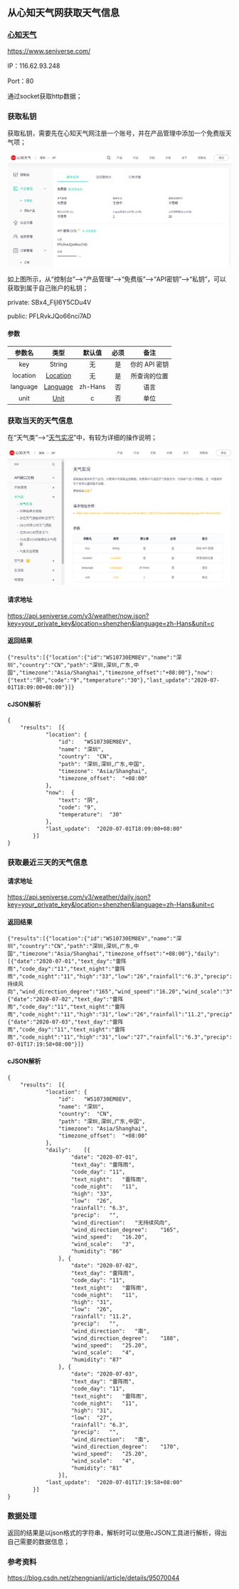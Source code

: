 ## 从心知天气网获取天气信息



### [心知天气](https://www.seniverse.com/)

https://www.seniverse.com/

IP：116.62.93.248

Port：80

通过socket获取http数据；



### 获取私钥



获取私钥，需要先在心知天气网注册一个账号，并在产品管理中添加一个免费版天气项；

![心知天气私钥](weather/心知天气私钥.png)



如上图所示，从“控制台”-->“产品管理”-->“免费版”-->“API密钥”-->“私钥”，可以获取到属于自己账户的私钥；



private:
SBx4_FIjI6Y5CDu4V

public:
PFLRvkJQo66nci7AD





#### 参数

|  参数名  |                             类型                             | 默认值  | 必须 |     备注      |
| :------: | :----------------------------------------------------------: | :-----: | :--: | :-----------: |
|   key    |                            String                            |   无    |  是  | 你的 API 密钥 |
| location | [Location](https://docs.seniverse.com/api/start/common.html#地点-location) |   无    |  是  | 所查询的位置  |
| language | [Language](https://docs.seniverse.com/api/start/common.html#语言-language) | zh-Hans |  否  |     语言      |
|   unit   | [Unit](https://docs.seniverse.com/api/start/common.html#单位-unit) |    c    |  否  |     单位      |



### 获取当天的天气信息



在“天气类”-->“[天气实况](https://docs.seniverse.com/api/weather/now.html)”中，有较为详细的操作说明；

![心知天气实例](weather/心知天气实例.png)



#### 请求地址

https://api.seniverse.com/v3/weather/now.json?key=your_private_key&location=shenzhen&language=zh-Hans&unit=c



#### 返回结果



```
{"results":[{"location":{"id":"WS10730EM8EV","name":"深圳","country":"CN","path":"深圳,深圳,广东,中国","timezone":"Asia/Shanghai","timezone_offset":"+08:00"},"now":{"text":"阴","code":"9","temperature":"30"},"last_update":"2020-07-01T18:09:00+08:00"}]}
```



#### cJSON解析



```
{
    "results":  [{  
            "location": {
                "id":   "WS10730EM8EV",
                "name": "深圳",
                "country":  "CN",
                "path": "深圳,深圳,广东,中国",
                "timezone": "Asia/Shanghai",
                "timezone_offset":  "+08:00"
            },
            "now":  {
                "text": "阴",
                "code": "9",
                "temperature":  "30"
            },
            "last_update":  "2020-07-01T18:09:00+08:00"
        }]
}
```



### 获取最近三天的天气信息



#### 请求地址

https://api.seniverse.com/v3/weather/daily.json?key=your_private_key&location=shenzhen&language=zh-Hans&unit=c



#### 返回结果

```
{"results":[{"location":{"id":"WS10730EM8EV","name":"深圳","country":"CN","path":"深圳,深圳,广东,中国","timezone":"Asia/Shanghai","timezone_offset":"+08:00"},"daily":[{"date":"2020-07-01","text_day":"雷阵雨","code_day":"11","text_night":"雷阵雨","code_night":"11","high":"33","low":"26","rainfall":"6.3","precip":"","wind_direction":"无持续风向","wind_direction_degree":"165","wind_speed":"16.20","wind_scale":"3","humidity":"86"},{"date":"2020-07-02","text_day":"雷阵雨","code_day":"11","text_night":"雷阵雨","code_night":"11","high":"31","low":"26","rainfall":"11.2","precip":"","wind_direction":"南","wind_direction_degree":"188","wind_speed":"25.20","wind_scale":"4","humidity":"87"},{"date":"2020-07-03","text_day":"雷阵雨","code_day":"11","text_night":"雷阵雨","code_night":"11","high":"31","low":"27","rainfall":"6.3","precip":"","wind_direction":"南","wind_direction_degree":"170","wind_speed":"25.20","wind_scale":"4","humidity":"81"}],"last_update":"2020-07-01T17:19:58+08:00"}]}
```



#### cJSON解析

```
{
    "results":  [{
            "location": {
                "id":   "WS10730EM8EV",
                "name": "深圳",
                "country":  "CN",
                "path": "深圳,深圳,广东,中国",
                "timezone": "Asia/Shanghai",
                "timezone_offset":  "+08:00"
            },
            "daily":    [{
                    "date": "2020-07-01",
                    "text_day": "雷阵雨",
                    "code_day": "11",
                    "text_night":   "雷阵雨",
                    "code_night":   "11",
                    "high": "33",
                    "low":  "26",
                    "rainfall": "6.3",
                    "precip":   "",
                    "wind_direction":   "无持续风向",
                    "wind_direction_degree":    "165",
                    "wind_speed":   "16.20",
                    "wind_scale":   "3",
                    "humidity": "86"
                }, {
                    "date": "2020-07-02",
                    "text_day": "雷阵雨",
                    "code_day": "11",
                    "text_night":   "雷阵雨",
                    "code_night":   "11",
                    "high": "31",
                    "low":  "26",
                    "rainfall": "11.2",
                    "precip":   "",
                    "wind_direction":   "南",
                    "wind_direction_degree":    "188",
                    "wind_speed":   "25.20",
                    "wind_scale":   "4",
                    "humidity": "87"
                }, {
                    "date": "2020-07-03",
                    "text_day": "雷阵雨",
                    "code_day": "11",
                    "text_night":   "雷阵雨",
                    "code_night":   "11",
                    "high": "31",
                    "low":  "27",
                    "rainfall": "6.3",
                    "precip":   "",
                    "wind_direction":   "南",
                    "wind_direction_degree":    "170",
                    "wind_speed":   "25.20",
                    "wind_scale":   "4",
                    "humidity": "81"
                }],
            "last_update":  "2020-07-01T17:19:58+08:00"
        }]
}
```



### 数据处理



返回的结果是以json格式的字符串，解析时可以使用cJSON工具进行解析，得出自己需要的数据信息；





### 参考资料

https://blog.csdn.net/zhengnianli/article/details/95070044



















